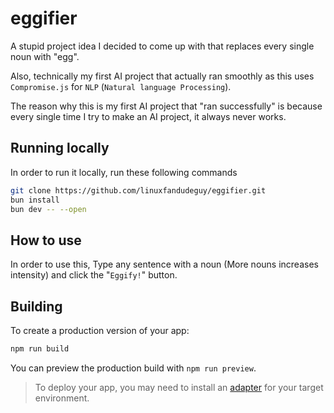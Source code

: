 # eggifier

 A stupid project idea I decided to come up with that replaces every single noun with "egg".

Also, technically my first AI project that actually ran smoothly as this uses `Compromise.js` for `NLP` (`Natural language Processing`).

The reason why this is my first AI project that "ran successfully" is because every single time I try to make an AI project, it always never works.

## Running locally

 In order to run it locally, run these following commands

```bash
git clone https://github.com/linuxfandudeguy/eggifier.git
bun install
bun dev -- --open
```
## How to use

In order to use this, Type any sentence with a noun (More nouns increases intensity) and click the "`Eggify!`" button.

## Building

To create a production version of your app:

```bash
npm run build
```

You can preview the production build with `npm run preview`.

> To deploy your app, you may need to install an [adapter](https://svelte.dev/docs/kit/adapters) for your target environment.
